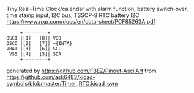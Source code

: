 Tiny Real-Time Clock/calendar with alarm function, battery switch-over, time stamp input, I2C bus, TSSOP-8
RTC battery I2C
https://www.nxp.com/docs/en/data-sheet/PCF85263A.pdf


	     +---------+
	OSCI |[1]   [8]| VDD
	OSCO |[2]   [7]| ~{INTA}
	VBAT |[3]   [6]| SCL
	 VSS |[4]   [5]| SDA
	     +---------+


generated by https://github.com/FBEZ/Pinout-AsciiArt from https://github.com/ask6483/kicad-symbols/blob/master/Timer_RTC.kicad_sym